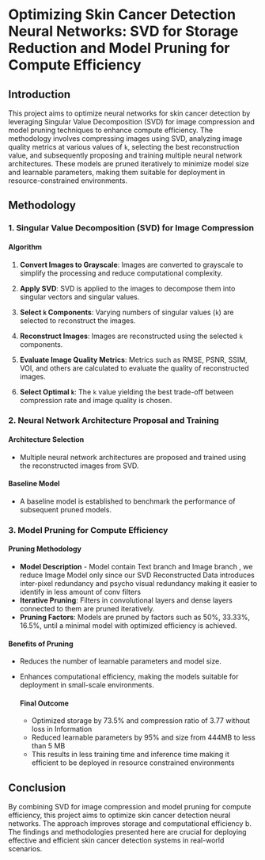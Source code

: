 # Optimizing Skin Cancer Detection Neural Networks: SVD for Storage Reduction and Model Pruning for Compute Efficiency

## Introduction

This project aims to optimize neural networks for skin cancer detection by leveraging Singular Value Decomposition (SVD) for image compression and model pruning techniques to enhance compute efficiency. The methodology involves compressing images using SVD, analyzing image quality metrics at various values of `k`, selecting the best reconstruction value, and subsequently proposing and training multiple neural network architectures. These models are pruned iteratively to minimize model size and learnable parameters, making them suitable for deployment in resource-constrained environments.


## Methodology

### 1. Singular Value Decomposition (SVD) for Image Compression

#### Algorithm
1. **Convert Images to Grayscale**: Images are converted to grayscale to simplify the processing and reduce computational complexity.
   
2. **Apply SVD**: SVD is applied to the images to decompose them into singular vectors and singular values.

3. **Select `k` Components**: Varying numbers of singular values (`k`) are selected to reconstruct the images.

4. **Reconstruct Images**: Images are reconstructed using the selected `k` components.

5. **Evaluate Image Quality Metrics**: Metrics such as RMSE, PSNR, SSIM, VOI, and others are calculated to evaluate the quality of reconstructed images.

6. **Select Optimal `k`**: The `k` value yielding the best trade-off between compression rate and image quality is chosen.

### 2. Neural Network Architecture Proposal and Training

#### Architecture Selection
- Multiple neural network architectures are proposed and trained using the reconstructed images from SVD.

#### Baseline Model
- A baseline model is established to benchmark the performance of subsequent pruned models.

### 3. Model Pruning for Compute Efficiency

#### Pruning Methodology
- **Model Description** - Model contain Text branch and Image branch , we reduce Image Model only since our SVD Reconstructed Data introduces inter-pixel redundancy and psycho visual redundancy making it easier to identify in less amount of conv filters
- **Iterative Pruning**: Filters in convolutional layers and dense layers connected to them are pruned iteratively.
- **Pruning Factors**: Models are pruned by factors such as 50%, 33.33%, 16.5%, until a minimal model with optimized efficiency is achieved.

#### Benefits of Pruning
- Reduces the number of learnable parameters and model size.
- Enhances computational efficiency, making the models suitable for deployment in small-scale environments.

  #### Final Outcome

  - Optimized storage by 73.5% and compression ratio of 3.77 without loss in Information
  - Reduced learnable parameters by 95% and size from 444MB to less than 5 MB
  - This results in less training time and inference time making it efficient to be deployed in resource constrained environments

## Conclusion

By combining SVD for image compression and model pruning for compute efficiency, this project aims to optimize skin cancer detection neural networks. The approach improves storage and computational efficiency b. The findings and methodologies presented here are crucial for deploying effective and efficient skin cancer detection systems in real-world scenarios.

